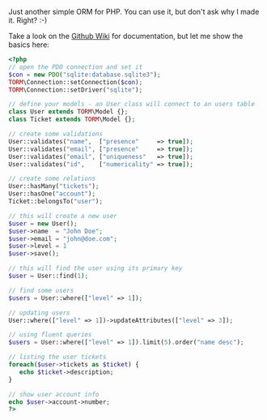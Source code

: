 Just another simple ORM for PHP. You can use it, but don't ask why I made it. Right? :-)

Take a look on the [Github Wiki](https://github.com/taq/torm/wiki) for documentation, but let me show the basics here:

```php
<?php
// open the PDO connection and set it
$con = new PDO("sqlite:database.sqlite3");
TORM\Connection::setConnection($con);
TORM\Connection::setDriver("sqlite");

// define your models - an User class will connect to an users table
class User extends TORM\Model {};
class Ticket extends TORM\Model {};

// create some validations
User::validates("name",  ["presence"     => true]);
User::validates("email", ["presence"     => true]);
User::validates("email", ["uniqueness"   => true]);
User::validates("id",    ["numericality" => true]);

// create some relations
User::hasMany("tickets");
User::hasOne("account");
Ticket::belongsTo("user");

// this will create a new user
$user = new User();
$user->name  = "John Doe";
$user->email = "john@doe.com";
$user->level = 1
$user->save();

// this will find the user using its primary key
$user = User::find(1);

// find some users
$users = User::where(["level" => 1]);

// updating users
User::where(["level" => 1])->updateAttributes(["level" => 3]);

// using fluent queries
$users = User::where(["level" => 1]).limit(5).order("name desc");

// listing the user tickets
foreach($user->tickets as $ticket) {
   echo $ticket->description;
}

// show user account info
echo $user->account->number; 
?>
```
